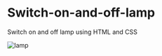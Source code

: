 # Switch-on-and-off-lamp
Switch on and off lamp using HTML and CSS



![lamp](https://user-images.githubusercontent.com/118932313/228401134-5b4156d8-e335-4c15-9d79-554be7f69239.gif)
